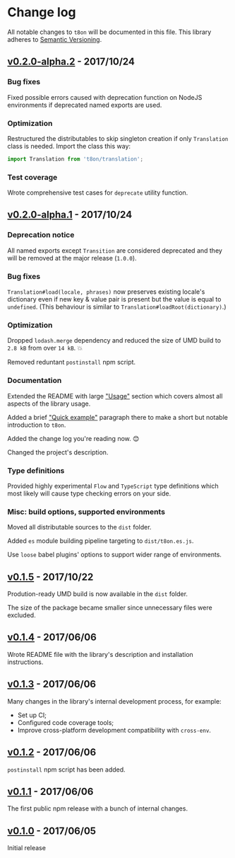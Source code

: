 # Change log

All notable changes to `t8on` will be documented in this file.
This library adheres to [Semantic Versioning](http://semver.org/). 

## [v0.2.0-alpha.2](https://github.com/oopscurity/t8on/releases/tag/v0.2.0-alpha.2) - 2017/10/24

### Bug fixes

Fixed possible errors caused with deprecation function on NodeJS environments if deprecated named exports are used.

### Optimization

Restructured the distributables to skip singleton creation if only `Translation` class is needed. Import the class this way:

```javascript
import Translation from 't8on/translation';
```

### Test coverage

Wrote comprehensive test cases for `deprecate` utility function.

## [v0.2.0-alpha.1](https://github.com/oopscurity/t8on/releases/tag/v0.2.0-alpha.1) - 2017/10/24

### Deprecation notice

All named exports except `Transition` are considered deprecated and they will be removed at the major release (`1.0.0`). 

### Bug fixes

`Translation#load(locale, phrases)` now preserves existing locale's dictionary even if new key & value pair is present but the value is equal to `undefined`. (This behaviour is similar to `Translation#loadRoot(dictionary)`.)

### Optimization

Dropped `lodash.merge` dependency and reduced the size of UMD build to `2.8 kB` from over `14 kB`. :boom:

Removed reduntant `postinstall` npm script.

### Documentation

Extended the README with large ["Usage"](https://github.com/Oopscurity/t8on#usage) section which covers almost all aspects of the library usage.

Added a brief ["Quick example"](https://github.com/Oopscurity/t8on#quick-example) paragraph there to make a short but notable introduction to `t8on`.

Added the change log you're reading now. :blush:

Changed the project's description.

### Type definitions

Provided highly experimental `Flow` and `TypeScript` type definitions which most likely will cause type checking errors on your side.

### Misc: build options, supported environments

Moved all distributable sources to the `dist` folder.

Added `es` module building pipeline targeting to `dist/t8on.es.js`.

Use `loose` babel plugins' options to support wider range of environments.

## [v0.1.5](https://github.com/oopscurity/t8on/releases/tag/v0.1.5) - 2017/10/22

Prodution-ready UMD build is now available in the `dist` folder.

The size of the package became smaller since unnecessary files were excluded.

## [v0.1.4](https://github.com/oopscurity/t8on/releases/tag/v0.1.4) - 2017/06/06 

Wrote README file with the library's description and installation instructions.

## [v0.1.3](https://github.com/oopscurity/t8on/releases/tag/v0.1.3) - 2017/06/06

Many changes in the library's internal development process, for example:

- Set up CI;
- Configured code coverage tools;
- Improve cross-platform development compatibility with `cross-env`.

## [v0.1.2](https://github.com/oopscurity/t8on/releases/tag/v0.1.2) - 2017/06/06

`postinstall` npm script has been added.

## [v0.1.1](https://github.com/oopscurity/t8on/releases/tag/v0.1.1) - 2017/06/06

The first public npm release with a bunch of internal changes.

## [v0.1.0](https://github.com/oopscurity/t8on/releases/tag/v0.1.0) - 2017/06/05

Initial release
